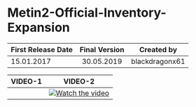 # Metin2-Official-Inventory-Expansion

| First Release Date | Final Version | Created by     |
|--------------------|:-------------:|----------------|
| 15.01.2017         |   30.05.2019  | blackdragonx61 |

| VIDEO-1 |                                                           VIDEO-2                                                           |
|---------|:---------------------------------------------------------------------------------------------------------------------------:|
|         | [![Watch the video](https://img.youtube.com/vi/d-_ixSNSXuM/maxresdefault.jpg)](https://www.youtube.com/watch?v=d-_ixSNSXuM) |
